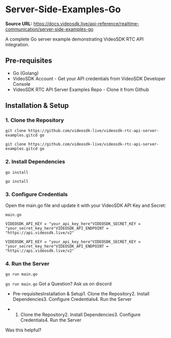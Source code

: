 # Server-Side-Examples-Go

**Source URL:** https://docs.videosdk.live/api-reference/realtime-communication/server-side-examples-go

A complete Go server example demonstrating VideoSDK RTC API integration.

## Pre-requisites​

- Go (Golang)
- VideoSDK Account - Get your API credentials from VideoSDK Developer Console
- VideoSDK RTC API Server Examples Repo - Clone it from Github

## Installation & Setup​

### 1. Clone the Repository​

```
git clone https://github.com/videosdk-live/videosdk-rtc-api-server-examples.gitcd go
```

`git clone https://github.com/videosdk-live/videosdk-rtc-api-server-examples.gitcd go`
### 2. Install Dependencies​

```
go install
```

`go install`
### 3. Configure Credentials​

Open the main.go file and update it with your VideoSDK API Key and Secret:

`main.go`
```
VIDEOSDK_API_KEY = "your_api_key_here"VIDEOSDK_SECRET_KEY = "your_secret_key_here"VIDEOSDK_API_ENDPOINT = "https://api.videosdk.live/v2"
```

`VIDEOSDK_API_KEY = "your_api_key_here"VIDEOSDK_SECRET_KEY = "your_secret_key_here"VIDEOSDK_API_ENDPOINT = "https://api.videosdk.live/v2"`
### 4. Run the Server​

```
go run main.go
```

`go run main.go`
Got a Question? Ask us on discord

- Pre-requisitesInstallation & Setup1. Clone the Repository2. Install Dependencies3. Configure Credentials4. Run the Server

- 1. Clone the Repository2. Install Dependencies3. Configure Credentials4. Run the Server

Was this helpful?
